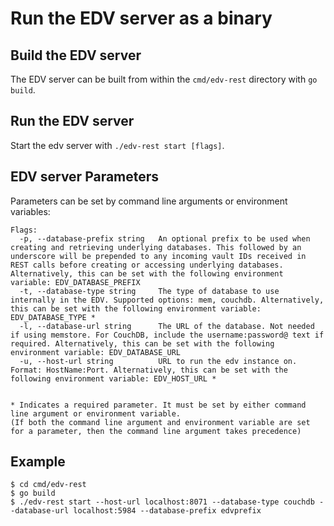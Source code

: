 # Run the EDV server as a binary

## Build the EDV server

The EDV server can be built from within the `cmd/edv-rest` directory with `go build`.

## Run the EDV server

Start the edv server with `./edv-rest start [flags]`.

## EDV server Parameters

Parameters can be set by command line arguments or environment variables:

```
Flags:
  -p, --database-prefix string   An optional prefix to be used when creating and retrieving underlying databases. This followed by an underscore will be prepended to any incoming vault IDs received in REST calls before creating or accessing underlying databases. Alternatively, this can be set with the following environment variable: EDV_DATABASE_PREFIX
  -t, --database-type string     The type of database to use internally in the EDV. Supported options: mem, couchdb. Alternatively, this can be set with the following environment variable: EDV_DATABASE_TYPE *
  -l, --database-url string      The URL of the database. Not needed if using memstore. For CouchDB, include the username:password@ text if required. Alternatively, this can be set with the following environment variable: EDV_DATABASE_URL
  -u, --host-url string          URL to run the edv instance on. Format: HostName:Port. Alternatively, this can be set with the following environment variable: EDV_HOST_URL *


* Indicates a required parameter. It must be set by either command line argument or environment variable.
(If both the command line argument and environment variable are set for a parameter, then the command line argument takes precedence)
```

## Example

```shell
$ cd cmd/edv-rest
$ go build
$ ./edv-rest start --host-url localhost:8071 --database-type couchdb --database-url localhost:5984 --database-prefix edvprefix
```
